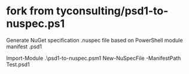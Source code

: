 # fork from  tyconsulting/psd1-to-nuspec.ps1
Generate NuGet specification .nuspec file based on PowerShell module manifest .psd1

Import-Module .\psd1-to-nuspec.psm1
New-NuSpecFile -ManifestPath Test.psd1
